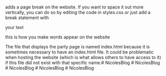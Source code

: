 <br> adds a page break on the website. If you want to space it out more vertically, 
    you can do so by editing the code in styles.css or just add a break statement with <br> 

<p> your text </p> this is how you make words appear on the website

The file that displays the party page is named index.html because it is sometimes
necessary to have an index.html file. It could be problematic when hosting the website
(which is what allows others to have access to it) if this file did not exist with
that specific name.#   N i c o l e s B l o g  
 #   N i c o l e s B l o g  
 #   N i c o l e s B l o g  
 #   N i c o l e s B l o g  
 #   N i c o l e s B l o g  
 
